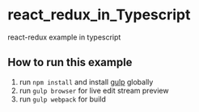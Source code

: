 # react_redux_in_Typescript
react-redux example in typescript
## How to run this example
1. run ```npm install``` and install [gulp](https://github.com/gulpjs/gulp) globally
1. run ```gulp browser``` for live edit stream preview
1. run ```gulp webpack``` for build
